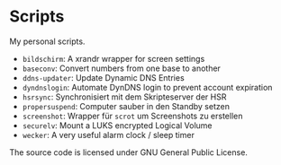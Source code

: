 Scripts
=======

My personal scripts.

* `bildschirm`: A xrandr wrapper for screen settings
* `baseconv`: Convert numbers from one base to another
* `ddns-updater`: Update Dynamic DNS Entries
* `dyndnslogin`: Automate DynDNS login to prevent account expiration
* `hsrsync`: Synchronisiert mit dem Skripteserver der HSR
* `propersuspend`: Computer sauber in den Standby setzen
* `screenshot`: Wrapper für `scrot` um Screenshots zu erstellen
* `securelv`: Mount a LUKS encrypted Logical Volume
* `wecker`: A very useful alarm clock / sleep timer

The source code is licensed under GNU General Public License.
